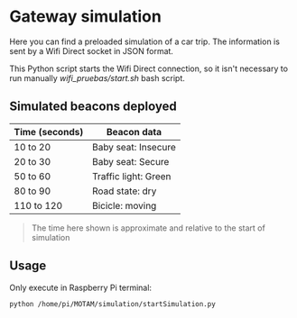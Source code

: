# Gateway simulation #

Here you can find a preloaded simulation of a car trip. The information is sent by a Wifi Direct socket in JSON format.

This Python script starts the Wifi Direct connection, so it isn't necessary to run manually *wifi_pruebas/start.sh* bash script.

## Simulated beacons deployed

| Time (seconds) | Beacon data |
|--|--|
| 10 to 20 | Baby seat: Insecure |
| 20 to 30 | Baby seat: Secure |
| 50 to 60 | Traffic light: Green |
| 80 to 90 | Road state: dry | 
| 110 to 120 | Bicicle: moving |

> The time here shown is approximate and relative to the start of simulation

## Usage

Only execute in Raspberry Pi terminal:

    python /home/pi/MOTAM/simulation/startSimulation.py